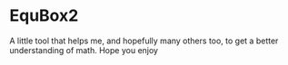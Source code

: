 # EquBox2
A little tool that helps me, and hopefully many others too, to get a better understanding of math.
Hope you enjoy
